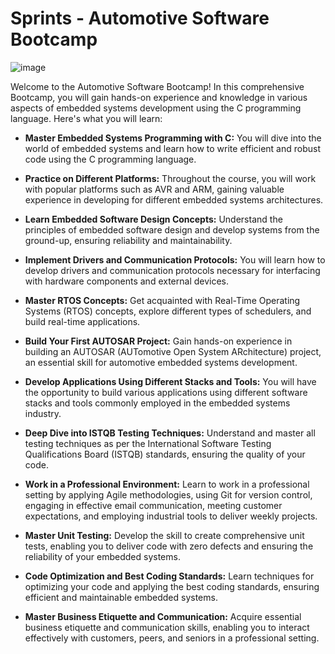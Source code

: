 # Sprints - Automotive Software Bootcamp

![image](https://github.com/AbdelrhmanWalaa/Sprints-Automotive_Software_Bootcamp/assets/44446382/f1b78684-64c9-4a37-a1f7-42c862455ad3)

Welcome to the Automotive Software Bootcamp! In this comprehensive Bootcamp, you will gain hands-on experience and knowledge in various aspects of embedded systems development using the C programming language. Here's what you will learn:

- **Master Embedded Systems Programming with C:** You will dive into the world of embedded systems and learn how to write efficient and robust code using the C programming language.

- **Practice on Different Platforms:** Throughout the course, you will work with popular platforms such as AVR and ARM, gaining valuable experience in developing for different embedded systems architectures.

- **Learn Embedded Software Design Concepts:** Understand the principles of embedded software design and develop systems from the ground-up, ensuring reliability and maintainability.

- **Implement Drivers and Communication Protocols:** You will learn how to develop drivers and communication protocols necessary for interfacing with hardware components and external devices.

- **Master RTOS Concepts:** Get acquainted with Real-Time Operating Systems (RTOS) concepts, explore different types of schedulers, and build real-time applications.

- **Build Your First AUTOSAR Project:** Gain hands-on experience in building an AUTOSAR (AUTomotive Open System ARchitecture) project, an essential skill for automotive embedded systems development.

- **Develop Applications Using Different Stacks and Tools:** You will have the opportunity to build various applications using different software stacks and tools commonly employed in the embedded systems industry.

- **Deep Dive into ISTQB Testing Techniques:** Understand and master all testing techniques as per the International Software Testing Qualifications Board (ISTQB) standards, ensuring the quality of your code.

- **Work in a Professional Environment:** Learn to work in a professional setting by applying Agile methodologies, using Git for version control, engaging in effective email communication, meeting customer expectations, and employing industrial tools to deliver weekly projects.

- **Master Unit Testing:** Develop the skill to create comprehensive unit tests, enabling you to deliver code with zero defects and ensuring the reliability of your embedded systems.

- **Code Optimization and Best Coding Standards:** Learn techniques for optimizing your code and applying the best coding standards, ensuring efficient and maintainable embedded systems.

- **Master Business Etiquette and Communication:** Acquire essential business etiquette and communication skills, enabling you to interact effectively with customers, peers, and seniors in a professional setting.
